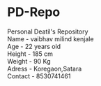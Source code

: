 # PD-Repo
Personal Deatil's Repository
<br>
Name - vaibhav milind kenjale 
<br>
Age - 22 years old 
<br>
Height - 185 cm
<br>
Weight - 90 Kg
<br>
Adress - Koregaon,Satara 
<br>
Contact - 8530741461
